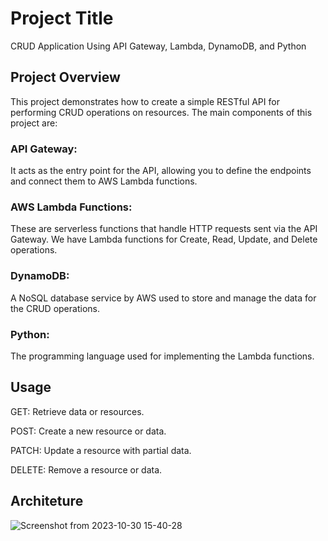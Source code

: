 
# Project Title

CRUD Application Using API Gateway, Lambda, DynamoDB, and Python

## Project Overview
This project demonstrates how to create a simple RESTful API for performing CRUD operations on resources. The main components of this project are:

### API Gateway: 
It acts as the entry point for the API, allowing you to define the endpoints and connect them to AWS Lambda functions.

### AWS Lambda Functions: 
These are serverless functions that handle HTTP requests sent via the API Gateway. We have Lambda functions for Create, Read, Update, and Delete operations.

### DynamoDB: 
A NoSQL database service by AWS used to store and manage the data for the CRUD operations.

### Python: 
The programming language used for implementing the Lambda functions.

## Usage

GET: Retrieve data or resources.

POST: Create a new resource or data.

PATCH: Update a resource with partial data.

DELETE: Remove a resource or data.

## Architeture
![Screenshot from 2023-10-30 15-40-28](https://github.com/Sampath005/AwsProjects/assets/97429122/531d1a18-4b44-4ced-a3d1-69e758a76a0b)
